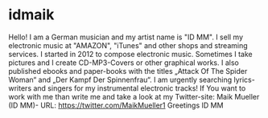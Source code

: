 # idmaik
Hello!   I am a German musician and my artist name is "ID MM". I sell my electronic music at "AMAZON", "iTunes" and other shops and streaming services. I started in 2012 to compose electronic music. Sometimes I take pictures and I create CD-MP3-Covers or other graphical works. I also published ebooks and paper-books with the titles „Attack Of The Spider Woman“ and „Der Kampf Der Spinnenfrau“.  I am urgently searching lyrics-writers and singers for my instrumental electronic tracks! If You want to work with me than write me and take a look at my Twitter-site: Maik Mueller (ID MM)- URL:   https://twitter.com/MaikMueller1  Greetings ID MM

